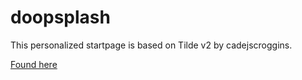 # doopsplash

This personalized startpage is based on Tilde v2 by cadejscroggins.

[Found here](https://www.reddit.com/r/startpages/comments/55l0j1/tilde_v2_same_functionality_new_look/?ref=share&ref_source=link)